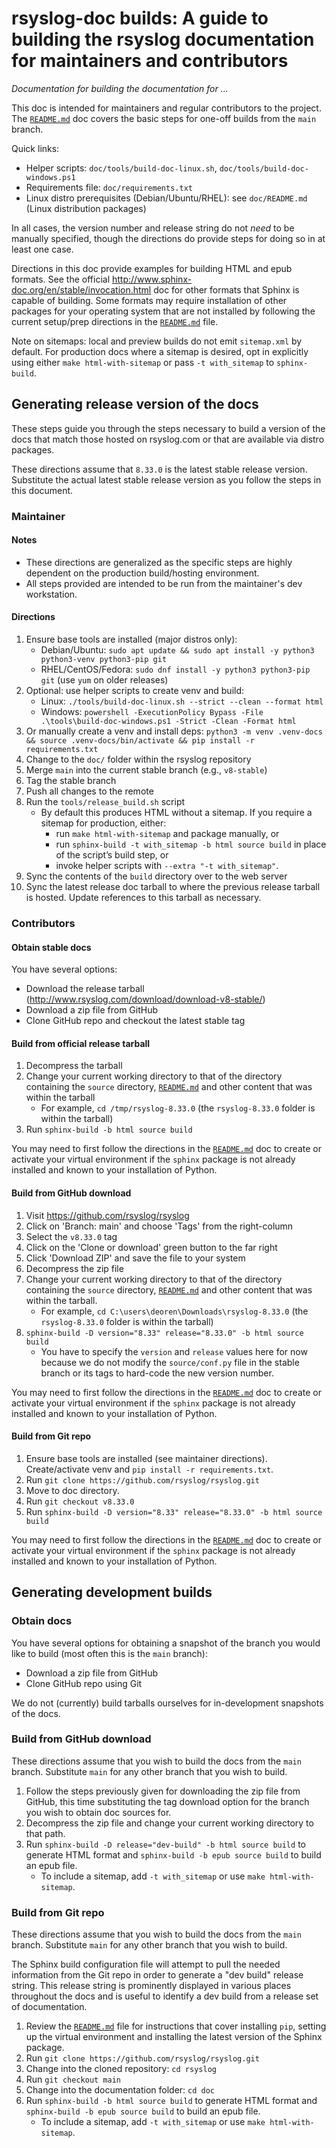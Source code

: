 # rsyslog-doc builds: A guide to building the rsyslog documentation for maintainers and contributors

*Documentation for building the documentation for ...*

This doc is intended for maintainers and regular contributors to
the project. The [`README.md`](README.md) doc covers the basic steps for one-off
builds from the `main` branch.

Quick links:

-   Helper scripts: `doc/tools/build-doc-linux.sh`, `doc/tools/build-doc-windows.ps1`
-   Requirements file: `doc/requirements.txt`
-   Linux distro prerequisites (Debian/Ubuntu/RHEL): see `doc/README.md` (Linux distribution packages)

In all cases, the version number and release string do not *need* to be
manually specified, though the directions do provide steps for doing so
in at least one case.

Directions in this doc provide examples for building HTML and epub formats. See
the official http://www.sphinx-doc.org/en/stable/invocation.html doc for other
formats that Sphinx is capable of building. Some formats may require
installation of other packages for your operating system that are not
installed by following the current setup/prep directions in the
[`README.md`](README.md) file.

Note on sitemaps: local and preview builds do not emit `sitemap.xml` by default.
For production docs where a sitemap is desired, opt in explicitly using either
`make html-with-sitemap` or pass `-t with_sitemap` to `sphinx-build`.


## Generating release version of the docs

These steps guide you through the steps necessary to build a version of the
docs that match those hosted on rsyslog.com or that are available via
distro packages.

These directions assume that `8.33.0` is the latest stable release version.
Substitute the actual latest stable release version as you follow the
steps in this document.


### Maintainer

#### Notes

- These directions are generalized as the specific steps are highly dependent
  on the production build/hosting environment.
- All steps provided are intended to be run from the maintainer's dev
  workstation.

#### Directions

1. Ensure base tools are installed (major distros only):
   - Debian/Ubuntu: `sudo apt update && sudo apt install -y python3 python3-venv python3-pip git`
   - RHEL/CentOS/Fedora: `sudo dnf install -y python3 python3-pip git` (use `yum` on older releases)
1. Optional: use helper scripts to create venv and build:
   - Linux: `./tools/build-doc-linux.sh --strict --clean --format html`
   - Windows: `powershell -ExecutionPolicy Bypass -File .\tools\build-doc-windows.ps1 -Strict -Clean -Format html`
1. Or manually create a venv and install deps: `python3 -m venv .venv-docs && source .venv-docs/bin/activate && pip install -r requirements.txt`
1. Change to the `doc/` folder within the rsyslog repository
1. Merge `main` into the current stable branch (e.g., `v8-stable`)
1. Tag the stable branch
1. Push all changes to the remote
1. Run the `tools/release_build.sh` script
   - By default this produces HTML without a sitemap. If you require a sitemap
     for production, either:
     - run `make html-with-sitemap` and package manually, or
     - run `sphinx-build -t with_sitemap -b html source build` in place of the
       script’s build step, or
     - invoke helper scripts with `--extra "-t with_sitemap"`.
1. Sync the contents of the `build` directory over to the web server
1. Sync the latest release doc tarball to where the previous release
   tarball is hosted. Update references to this tarball as necessary.


### Contributors

#### Obtain stable docs

You have several options:

- Download the release tarball
  (http://www.rsyslog.com/download/download-v8-stable/)
- Download a zip file from GitHub
- Clone GitHub repo and checkout the latest stable tag

#### Build from official release tarball

1. Decompress the tarball
1. Change your current working directory to that of the directory containing
   the `source` directory, [`README.md`](README.md) and other content that
   was within the tarball
    - For example, `cd /tmp/rsyslog-8.33.0`
      (the `rsyslog-8.33.0` folder is within the tarball)
1. Run `sphinx-build -b html source build`

You may need to first follow the directions in the [`README.md`](README.md)
doc to create or activate your virtual environment if the `sphinx` package
is not already installed and known to your installation of Python.

#### Build from GitHub download

1. Visit https://github.com/rsyslog/rsyslog
1. Click on 'Branch: main' and choose 'Tags' from the right-column
1. Select the `v8.33.0` tag
1. Click on the 'Clone or download' green button to the far right
1. Click 'Download ZIP' and save the file to your system
1. Decompress the zip file
1. Change your current working directory to that of the directory containing
   the `source` directory, [`README.md`](README.md) and other content that was
   within the tarball.
    - For example, `cd C:\users\deoren\Downloads\rsyslog-8.33.0`
      (the `rsyslog-8.33.0` folder is within the tarball)
1. `sphinx-build -D version="8.33" release="8.33.0" -b html source build`
    - You have to specify the `version` and `release` values here for now
      because we do not modify the `source/conf.py` file in the stable branch
      or its tags to hard-code the new version number.

You may need to first follow the directions in the [`README.md`](README.md)
doc to create or activate your virtual environment if the `sphinx` package
is not already installed and known to your installation of Python.

#### Build from Git repo

1. Ensure base tools are installed (see maintainer directions). Create/activate venv and `pip install -r requirements.txt`.
1. Run `git clone https://github.com/rsyslog/rsyslog.git`
1. Move to doc directory.
1. Run `git checkout v8.33.0`
1. Run `sphinx-build -D version="8.33" release="8.33.0" -b html source build`

You may need to first follow the directions in the [`README.md`](README.md)
doc to create or activate your virtual environment if the `sphinx` package
is not already installed and known to your installation of Python.


## Generating development builds

### Obtain docs

You have several options for obtaining a snapshot of the branch you would
like to build (most often this is the `main` branch):

- Download a zip file from GitHub
- Clone GitHub repo using Git

We do not (currently) build tarballs ourselves for in-development snapshots
of the docs.


### Build from GitHub download

These directions assume that you wish to build the docs from the `main`
branch. Substitute `main` for any other branch that you wish to build.

1. Follow the steps previously given for downloading the zip file from GitHub,
   this time substituting the tag download option for the branch you wish
   to obtain doc sources for.
1. Decompress the zip file and change your current working directory to
   that path.
1. Run `sphinx-build -D release="dev-build" -b html source build` to generate
   HTML format and `sphinx-build -b epub source build` to build an epub file.
   - To include a sitemap, add `-t with_sitemap` or use `make html-with-sitemap`.



### Build from Git repo

These directions assume that you wish to build the docs from the `main`
branch. Substitute `main` for any other branch that you wish to build.

The Sphinx build configuration file will attempt to pull the needed information
from the Git repo in order to generate a "dev build" release string. This
release string is prominently displayed in various places throughout the docs
and is useful to identify a dev build from a release set of documentation.

1. Review the [`README.md`](README.md) file for instructions that cover
   installing `pip`, setting up the virtual environment and installing
   the latest version of the Sphinx package.
1. Run `git clone https://github.com/rsyslog/rsyslog.git`
1. Change into the cloned repository: `cd rsyslog`
1. Run `git checkout main`
1. Change into the documentation folder: `cd doc`
1. Run `sphinx-build -b html source build` to generate HTML format and `sphinx-build -b epub source build` to build an epub file.
   - To include a sitemap, add `-t with_sitemap` or use `make html-with-sitemap`.
